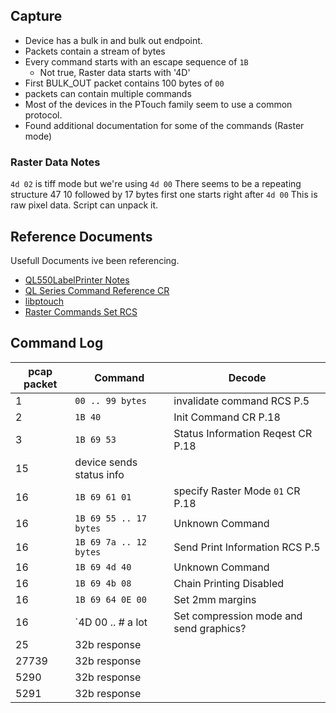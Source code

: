 ## Capture ##

 - Device has a bulk in and bulk out endpoint.
 - Packets contain a stream of bytes
 - Every command starts with an escape sequence of `1B`
    - Not true, Raster data starts with '4D'
 - First BULK_OUT packet contains 100 bytes of `00`
 - packets can contain multiple commands
 - Most of the devices in the PTouch family seem to use a common protocol.
 - Found additional documentation for some of the commands (Raster mode)
 ### Raster Data Notes ###
`4d 02` is tiff mode but we're using `4d 00`
 There seems to be a repeating structure 47 10 followed by 17 bytes
 first one starts right after `4d 00`
 This is raw pixel data. Script can unpack it.
 
## Reference Documents ##
  Usefull Documents ive been referencing.
  
 - [QL550LabelPrinter Notes](http://etc.nkadesign.com/Printers/QL550LabelPrinter)
 - [QL Series Command Reference CR](http://download.brother.com/welcome/docp000678/cv_qlseries_eng_raster_600.pdf)
 - [libptouch](https://bitbucket.org/philpem/libptouch)
 - [Raster Commands Set RCS](http://download.brother.com/welcome/docp000771/cv_pth500p700e500_eng_raster_110.pdf)
 


## Command Log ##
| pcap packet| Command | Decode |
| --- | --- | --- |
| 1 | `00 .. 99 bytes` | invalidate command RCS P.5 |
| 2 | `1B 40` | Init Command CR P.18|
| 3 | `1B 69 53` | Status Information Reqest CR P.18 |
| 15 | device sends status info | |
| 16 | `1B 69 61 01` | specify Raster Mode `01` CR P.18 |
| 16 | `1B 69 55 .. 17 bytes` | Unknown Command |
| 16 | `1B 69 7a .. 12 bytes` | Send Print Information RCS P.5 |
| 16 | `1B 69 4d 40` | Unknown Command |
| 16 | `1B 69 4b 08` | Chain Printing Disabled |
| 16 | `1B 69 64 0E 00 ` | Set 2mm margins |
| 16 | `4D 00 .. # a lot | Set compression mode and send graphics? |
| 25 | 32b response | |
| 27739 | 32b response | |
| 5290 | 32b response | |
| 5291 | 32b response | |

